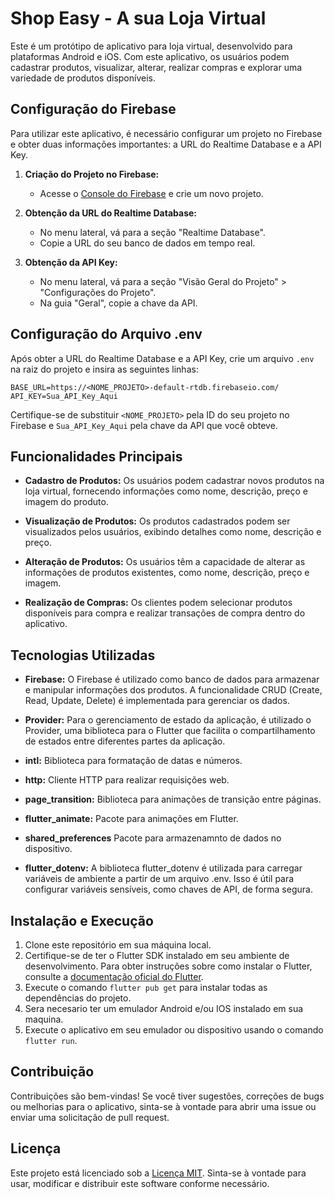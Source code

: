 # Shop Easy - A sua Loja Virtual

Este é um protótipo de aplicativo para loja virtual, desenvolvido para plataformas Android e iOS. Com este aplicativo, os usuários podem cadastrar produtos, visualizar, alterar, realizar compras e explorar uma variedade de produtos disponíveis.

## Configuração do Firebase

Para utilizar este aplicativo, é necessário configurar um projeto no Firebase e obter duas informações importantes: a URL do Realtime Database e a API Key.

1. **Criação do Projeto no Firebase:**
   - Acesse o [Console do Firebase](https://console.firebase.google.com/) e crie um novo projeto.
   
2. **Obtenção da URL do Realtime Database:**
   - No menu lateral, vá para a seção "Realtime Database".
   - Copie a URL do seu banco de dados em tempo real.

3. **Obtenção da API Key:**
   - No menu lateral, vá para a seção "Visão Geral do Projeto" > "Configurações do Projeto".
   - Na guia "Geral", copie a chave da API.

## Configuração do Arquivo .env

Após obter a URL do Realtime Database e a API Key, crie um arquivo `.env` na raiz do projeto e insira as seguintes linhas:
```
BASE_URL=https://<NOME_PROJETO>-default-rtdb.firebaseio.com/
API_KEY=Sua_API_Key_Aqui
```
Certifique-se de substituir `<NOME_PROJETO>` pela ID do seu projeto no Firebase e `Sua_API_Key_Aqui` pela chave da API que você obteve.


## Funcionalidades Principais

- **Cadastro de Produtos:** Os usuários podem cadastrar novos produtos na loja virtual, fornecendo informações como nome, descrição, preço e imagem do produto.

- **Visualização de Produtos:** Os produtos cadastrados podem ser visualizados pelos usuários, exibindo detalhes como nome, descrição e preço.

- **Alteração de Produtos:** Os usuários têm a capacidade de alterar as informações de produtos existentes, como nome, descrição, preço e imagem.

- **Realização de Compras:** Os clientes podem selecionar produtos disponíveis para compra e realizar transações de compra dentro do aplicativo.

## Tecnologias Utilizadas

- **Firebase:** O Firebase é utilizado como banco de dados para armazenar e manipular informações dos produtos. A funcionalidade CRUD (Create, Read, Update, Delete) é implementada para gerenciar os dados.

- **Provider:** Para o gerenciamento de estado da aplicação, é utilizado o Provider, uma biblioteca para o Flutter que facilita o compartilhamento de estados entre diferentes partes da aplicação.

- **intl:** Biblioteca para formatação de datas e números.

- **http:** Cliente HTTP para realizar requisições web.

- **page_transition:** Biblioteca para animações de transição entre páginas.

- **flutter_animate:** Pacote para animações em Flutter.

- **shared_preferences** Pacote para armazenamnto de dados no dispositivo.

- **flutter_dotenv:** A biblioteca flutter_dotenv é utilizada para carregar variáveis de ambiente a partir de um arquivo .env. Isso é útil para configurar variáveis sensíveis, como chaves de API, de forma segura.

## Instalação e Execução

1. Clone este repositório em sua máquina local.
2. Certifique-se de ter o Flutter SDK instalado em seu ambiente de desenvolvimento. Para obter instruções sobre como instalar o Flutter, consulte a [documentação oficial do Flutter](https://flutter.dev/docs/get-started/install).
3. Execute o comando `flutter pub get` para instalar todas as dependências do projeto.
4. Sera necesario ter um emulador Android e/ou IOS instalado em sua maquina.
5. Execute o aplicativo em seu emulador ou dispositivo usando o comando `flutter run`.

## Contribuição

Contribuições são bem-vindas! Se você tiver sugestões, correções de bugs ou melhorias para o aplicativo, sinta-se à vontade para abrir uma issue ou enviar uma solicitação de pull request.

## Licença

Este projeto está licenciado sob a [Licença MIT](LICENSE). Sinta-se à vontade para usar, modificar e distribuir este software conforme necessário.

